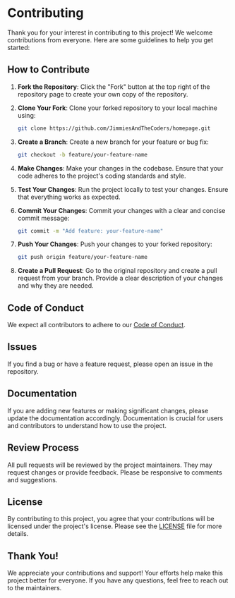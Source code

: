 # Contributing

Thank you for your interest in contributing to this project! We welcome contributions from everyone. Here are some guidelines to help you get started:

## How to Contribute

1. **Fork the Repository**: Click the "Fork" button at the top right of the repository page to create your own copy of the repository.

2. **Clone Your Fork**: Clone your forked repository to your local machine using:
   ```bash
   git clone https://github.com/JimmiesAndTheCoders/homepage.git
   ```

3. **Create a Branch**: Create a new branch for your feature or bug fix:
   ```bash
   git checkout -b feature/your-feature-name
   ```

4. **Make Changes**: Make your changes in the codebase. Ensure that your code adheres to the project's coding standards and style.

5. **Test Your Changes**: Run the project locally to test your changes. Ensure that everything works as expected.

6. **Commit Your Changes**: Commit your changes with a clear and concise commit message:
   ```bash
   git commit -m "Add feature: your-feature-name"
   ```

7. **Push Your Changes**: Push your changes to your forked repository:
   ```bash
   git push origin feature/your-feature-name
   ```

8. **Create a Pull Request**: Go to the original repository and create a pull request from your branch. Provide a clear description of your changes and why they are needed.

## Code of Conduct
We expect all contributors to adhere to our [Code of Conduct](CODE_OF_CONDUCT.md).

## Issues
If you find a bug or have a feature request, please open an issue in the repository.

## Documentation
If you are adding new features or making significant changes, please update the documentation accordingly. Documentation is crucial for users and contributors to understand how to use the project.

## Review Process
All pull requests will be reviewed by the project maintainers. They may request changes or provide feedback. Please be responsive to comments and suggestions.

## License
By contributing to this project, you agree that your contributions will be licensed under the project's license. Please see the [LICENSE](LICENSE) file for more details.

## Thank You!
We appreciate your contributions and support! Your efforts help make this project better for everyone. If you have any questions, feel free to reach out to the maintainers.